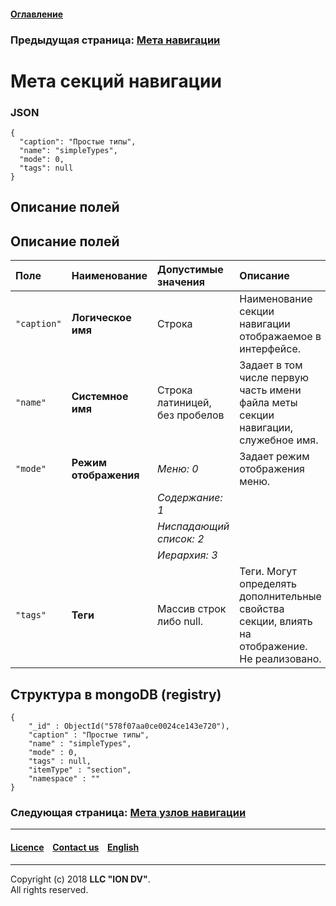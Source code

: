 #### [Оглавление](/docs/ru/index.md)

### Предыдущая страница: [Мета навигации](meta_navigation.md)

# Мета секций навигации

### JSON
```
{
  "caption": "Простые типы",
  "name": "simpleTypes",
  "mode": 0,
  "tags": null
}

```
## Описание полей

## Описание полей

| Поле            | Наименование  | Допустимые значения           | Описание 
|:----------------|:----------------------|:------------------------------|:-----------
|`"caption"`      | **Логическое имя**    | Строка                        | Наименование секции навигации отображаемое в интерфейсе.                    
| `"name"`        | **Системное имя**     | Строка латиницей, без пробелов| Задает в том числе первую часть имени файла меты секции навигации, служебное имя.  
| `"mode"`        | **Режим отображения** | _Меню: 0_                     | Задает режим отображения меню.   
|                 |                       | _Содержание: 1_               |                                  
|                 |                       | _Ниспадающий список: 2_       |                                  
|                 |                       | _Иерархия: 3_                 |                                  
| `"tags"`        | **Теги**              | Массив строк либо null.       | Теги. Могут определять дополнительные свойства секции, влиять на отображение. Не реализовано.   

## Структура в mongoDB (registry)

```
{
    "_id" : ObjectId("578f07aa0ce0024ce143e720"),
    "caption" : "Простые типы",
    "name" : "simpleTypes",
    "mode" : 0,
    "tags" : null,
    "itemType" : "section",
    "namespace" : ""
}
```

### Следующая страница: [Мета узлов навигации](navigation_nodes.md)

--------------------------------------------------------------------------  


 #### [Licence](/LICENSE) &ensp;  [Contact us](https://iondv.com/portal/contacts) &ensp;  [English](/docs/en/2_system_description/metadata_structure/meta_navigation/navigation_section.md)   &ensp;
<div><img src="https://mc.iondv.com/watch/local/docs/framework" style="position:absolute; left:-9999px;" height=1 width=1 alt="iondv metrics"></div>         



--------------------------------------------------------------------------  

Copyright (c) 2018 **LLC "ION DV"**.  
All rights reserved. 